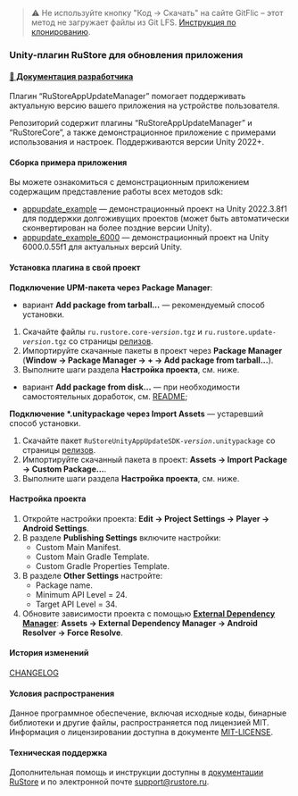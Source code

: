 > ⚠️ Не используйте кнопку "Код → Скачать" на сайте GitFlic – этот метод не загружает файлы из Git LFS. [Инструкция по клонированию](README_CLONE.md).

### Unity-плагин RuStore для обновления приложения

#### [🔗 Документация разработчика][10]

Плагин “RuStoreAppUpdateManager” помогает поддерживать актуальную версию вашего приложения на устройстве пользователя.

Репозиторий содержит плагины “RuStoreAppUpdateManager” и “RuStoreCore”, а также демонстрационное приложение с примерами использования и настроек. Поддерживаются версии Unity 2022+.

#### Сборка примера приложения

Вы можете ознакомиться с демонстрационным приложением содержащим представление работы всех методов sdk:
- [appupdate_example](https://gitflic.ru/project/rustore/unity-rustore-appupdate-sdk/file?file=appupdate_example) — демонстрационный проект на Unity 2022.3.8f1 для поддержки долгоживущих проектов (может быть автоматически сконвертирован на более поздние версии Unity).
- [appupdate_example_6000](https://gitflic.ru/project/rustore/unity-rustore-appupdate-sdk/file?file=appupdate_example_6000) — демонстрационный проект на Unity 6000.0.55f1 для актуальных версий Unity.

#### Установка плагина в свой проект

**Подключение UPM-пакета через Package Manager**:
   - вариант **Add package from tarball...** — рекомендуемый способ установки.
   
   1. Скачайте файлы <code>ru.rustore.core-<em>version</em>.tgz</code> и <code>ru.rustore.update-<em>version</em>.tgz</code> со страницы [релизов][20].
   1. Импортируйте скачанные пакеты в проект через **Package Manager** (**Window → Package Manager → __+__ → Add package from tarball...**).
   1. Выполните шаги раздела **Настройка проекта**, см. ниже.

   - вариант **Add package from disk...** — при необходимости самостоятельных доработок, см. [README](https://gitflic.ru/project/rustore/unity-rustore-appupdate-sdk/file/?file=ru.rustore.update);

**Подключение \*.unitypackage через Import Assets** — устаревший способ установки.

   1. Скачайте пакет <code>RuStoreUnityAppUpdateSDK-<em>version</em>.unitypackage</code> со страницы [релизов][20].
   1. Импортируйте скачанный пакета в проект: **Assets → Import Package → Custom Package...**.
   1. Выполните шаги раздела **Настройка проекта**, см. ниже.

#### Настройка проекта

1. Откройте настройки проекта: **Edit → Project Settings → Player → Android Settings**.
1. В pазделе **Publishing Settings** включите настройки:
   - Custom Main Manifest.
   - Custom Main Gradle Template.
   - Custom Gradle Properties Template.
1. В разделе **Other Settings** настройте:
   - Package name.
   - Minimum API Level = 24.
   - Target API Level = 34.
1. Обновите зависимости проекта с помощью [**External Dependency Manager**](README_EDM.md): **Assets → External Dependency Manager → Android Resolver → Force Resolve**.

#### История изменений

[CHANGELOG](CHANGELOG.md)

#### Условия распространения

Данное программное обеспечение, включая исходные коды, бинарные библиотеки и другие файлы, распространяется под лицензией MIT. Информация о лицензировании доступна в документе [MIT-LICENSE](MIT-LICENSE.txt).

#### Техническая поддержка

Дополнительная помощь и инструкции доступны в [документации RuStore](https://www.rustore.ru/help/) и по электронной почте support@rustore.ru.

[10]: https://www.rustore.ru/help/sdk/updates/unity/10-0-0
[20]: https://gitflic.ru/project/rustore/unity-rustore-appupdate-sdk/release
